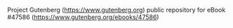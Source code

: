 Project Gutenberg (https://www.gutenberg.org) public repository for eBook #47586 (https://www.gutenberg.org/ebooks/47586)
